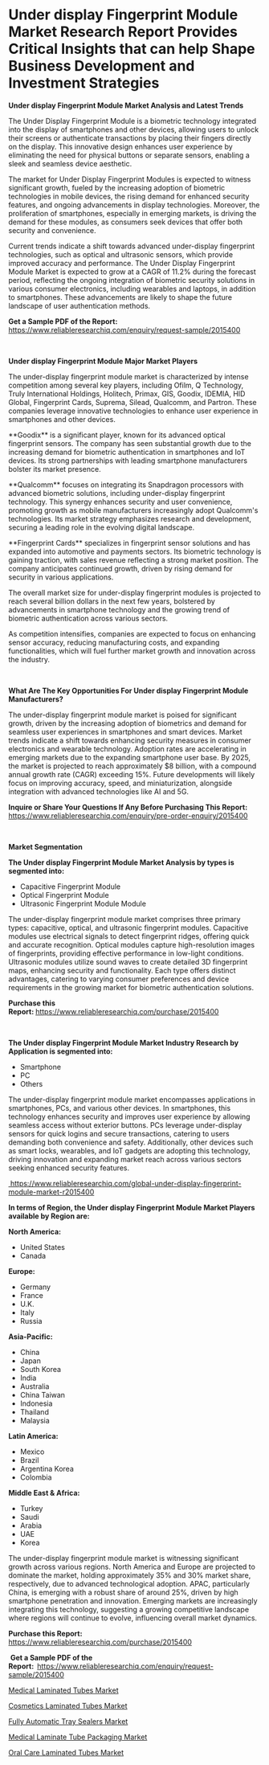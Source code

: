 <p><h1>Under display Fingerprint Module Market Research Report Provides Critical Insights that can help Shape Business Development and Investment Strategies</h1></p><p><strong>Under display Fingerprint Module Market Analysis and Latest Trends</strong></p>
<p><p>The Under Display Fingerprint Module is a biometric technology integrated into the display of smartphones and other devices, allowing users to unlock their screens or authenticate transactions by placing their fingers directly on the display. This innovative design enhances user experience by eliminating the need for physical buttons or separate sensors, enabling a sleek and seamless device aesthetic.</p><p>The market for Under Display Fingerprint Modules is expected to witness significant growth, fueled by the increasing adoption of biometric technologies in mobile devices, the rising demand for enhanced security features, and ongoing advancements in display technologies. Moreover, the proliferation of smartphones, especially in emerging markets, is driving the demand for these modules, as consumers seek devices that offer both security and convenience.</p><p>Current trends indicate a shift towards advanced under-display fingerprint technologies, such as optical and ultrasonic sensors, which provide improved accuracy and performance. The Under Display Fingerprint Module Market is expected to grow at a CAGR of 11.2% during the forecast period, reflecting the ongoing integration of biometric security solutions in various consumer electronics, including wearables and laptops, in addition to smartphones. These advancements are likely to shape the future landscape of user authentication methods.</p></p>
<p><strong>Get a Sample PDF of the Report:&nbsp;</strong> <a href="https://www.reliableresearchiq.com/enquiry/request-sample/2015400?utm_campaign=2886&utm_medium=2&utm_source=Github&utm_content=ia&utm_term=29032025&utm_id=under-display-fingerprint-module">https://www.reliableresearchiq.com/enquiry/request-sample/2015400</a></p>
<p>&nbsp;</p>
<p><strong>Under display Fingerprint Module Major Market Players</strong></p>
<p><p>The under-display fingerprint module market is characterized by intense competition among several key players, including Ofilm, Q Technology, Truly International Holdings, Holitech, Primax, GIS, Goodix, IDEMIA, HID Global, Fingerprint Cards, Suprema, Silead, Qualcomm, and Partron. These companies leverage innovative technologies to enhance user experience in smartphones and other devices.</p><p>**Goodix** is a significant player, known for its advanced optical fingerprint sensors. The company has seen substantial growth due to the increasing demand for biometric authentication in smartphones and IoT devices. Its strong partnerships with leading smartphone manufacturers bolster its market presence.</p><p>**Qualcomm** focuses on integrating its Snapdragon processors with advanced biometric solutions, including under-display fingerprint technology. This synergy enhances security and user convenience, promoting growth as mobile manufacturers increasingly adopt Qualcomm's technologies. Its market strategy emphasizes research and development, securing a leading role in the evolving digital landscape.</p><p>**Fingerprint Cards** specializes in fingerprint sensor solutions and has expanded into automotive and payments sectors. Its biometric technology is gaining traction, with sales revenue reflecting a strong market position. The company anticipates continued growth, driven by rising demand for security in various applications.</p><p>The overall market size for under-display fingerprint modules is projected to reach several billion dollars in the next few years, bolstered by advancements in smartphone technology and the growing trend of biometric authentication across various sectors. </p><p>As competition intensifies, companies are expected to focus on enhancing sensor accuracy, reducing manufacturing costs, and expanding functionalities, which will fuel further market growth and innovation across the industry.</p></p>
<p>&nbsp;</p>
<p><strong>What Are The Key Opportunities For Under display Fingerprint Module Manufacturers?</strong></p>
<p><p>The under-display fingerprint module market is poised for significant growth, driven by the increasing adoption of biometrics and demand for seamless user experiences in smartphones and smart devices. Market trends indicate a shift towards enhancing security measures in consumer electronics and wearable technology. Adoption rates are accelerating in emerging markets due to the expanding smartphone user base. By 2025, the market is projected to reach approximately $8 billion, with a compound annual growth rate (CAGR) exceeding 15%. Future developments will likely focus on improving accuracy, speed, and miniaturization, alongside integration with advanced technologies like AI and 5G.</p></p>
<p><strong>Inquire or Share Your Questions If Any Before Purchasing This Report:</strong> <a href="https://www.reliableresearchiq.com/enquiry/pre-order-enquiry/2015400?utm_campaign=2886&utm_medium=2&utm_source=Github&utm_content=ia&utm_term=29032025&utm_id=under-display-fingerprint-module">https://www.reliableresearchiq.com/enquiry/pre-order-enquiry/2015400</a></p>
<p>&nbsp;</p>
<p><strong>Market Segmentation</strong></p>
<p><strong>The Under display Fingerprint Module Market Analysis by types is segmented into:</strong></p>
<p><ul><li>Capacitive Fingerprint Module</li><li>Optical Fingerprint Module</li><li>Ultrasonic Fingerprint Module Module</li></ul></p>
<p><p>The under-display fingerprint module market comprises three primary types: capacitive, optical, and ultrasonic fingerprint modules. Capacitive modules use electrical signals to detect fingerprint ridges, offering quick and accurate recognition. Optical modules capture high-resolution images of fingerprints, providing effective performance in low-light conditions. Ultrasonic modules utilize sound waves to create detailed 3D fingerprint maps, enhancing security and functionality. Each type offers distinct advantages, catering to varying consumer preferences and device requirements in the growing market for biometric authentication solutions.</p></p>
<p><strong>Purchase this Report:&nbsp;</strong><a href="https://www.reliableresearchiq.com/purchase/2015400?utm_campaign=2886&utm_medium=2&utm_source=Github&utm_content=ia&utm_term=29032025&utm_id=under-display-fingerprint-module">https://www.reliableresearchiq.com/purchase/2015400</a></p>
<p>&nbsp;</p>
<p><strong>The Under display Fingerprint Module Market Industry Research by Application is segmented into:</strong></p>
<p><ul><li>Smartphone</li><li>PC</li><li>Others</li></ul></p>
<p><p>The under-display fingerprint module market encompasses applications in smartphones, PCs, and various other devices. In smartphones, this technology enhances security and improves user experience by allowing seamless access without exterior buttons. PCs leverage under-display sensors for quick logins and secure transactions, catering to users demanding both convenience and safety. Additionally, other devices such as smart locks, wearables, and IoT gadgets are adopting this technology, driving innovation and expanding market reach across various sectors seeking enhanced security features.</p></p>
<p><a href="https://www.reliableresearchiq.com/global-under-display-fingerprint-module-market-r2015400?utm_campaign=2886&utm_medium=2&utm_source=Github&utm_content=ia&utm_term=29032025&utm_id=under-display-fingerprint-module">&nbsp;https://www.reliableresearchiq.com/global-under-display-fingerprint-module-market-r2015400</a></p>
<p><strong>In terms of Region, the Under display Fingerprint Module Market Players available by Region are:</strong></p>
<p>
    <p> <strong> North America: </strong>
        <ul>
            <li>United States</li>
            <li>Canada</li>
        </ul>
        </p> 
    <p> <strong> Europe: </strong>
        <ul>
            <li>Germany</li>
            <li>France</li>
            <li>U.K.</li>
            <li>Italy</li>
            <li>Russia</li>
        </ul>
        </p> 
    <p> <strong> Asia-Pacific: </strong>
        <ul>
            <li>China</li>
            <li>Japan</li>
            <li>South Korea</li>
            <li>India</li>
            <li>Australia</li>
            <li>China Taiwan</li>
            <li>Indonesia</li>
            <li>Thailand</li>
            <li>Malaysia</li>
        </ul>
        </p> 
    <p> <strong> Latin America: </strong>
        <ul>
            <li>Mexico</li>
            <li>Brazil</li>
            <li>Argentina Korea</li>
            <li>Colombia</li>
        </ul>
        </p> 
    <p> <strong> Middle East & Africa: </strong>
        <ul>
            <li>Turkey</li>
            <li>Saudi</li>
            <li>Arabia</li>
            <li>UAE</li>
            <li>Korea</li>
        </ul>
    </p>
    </p>
<p><p>The under-display fingerprint module market is witnessing significant growth across various regions. North America and Europe are projected to dominate the market, holding approximately 35% and 30% market share, respectively, due to advanced technological adoption. APAC, particularly China, is emerging with a robust share of around 25%, driven by high smartphone penetration and innovation. Emerging markets are increasingly integrating this technology, suggesting a growing competitive landscape where regions will continue to evolve, influencing overall market dynamics.</p></p>
<p><strong>Purchase this Report: </strong><a href="https://www.reliableresearchiq.com/purchase/2015400?utm_campaign=2886&utm_medium=2&utm_source=Github&utm_content=ia&utm_term=29032025&utm_id=under-display-fingerprint-module">https://www.reliableresearchiq.com/purchase/2015400</a></p>
<p>&nbsp;<strong>Get a Sample PDF of the Report:&nbsp;&nbsp;</strong><a href="https://www.reliableresearchiq.com/enquiry/request-sample/2015400?utm_campaign=2886&utm_medium=2&utm_source=Github&utm_content=ia&utm_term=29032025&utm_id=under-display-fingerprint-module">https://www.reliableresearchiq.com/enquiry/request-sample/2015400</a></p>
<p><strong></strong></p>
<p><p><a href="https://www.linkedin.com/pulse/medical-laminated-tubes-market-analysis-comprehensive-industry-jhvdc?utm_campaign=2886&utm_medium=2&utm_source=Github&utm_content=ia&utm_term=29032025&utm_id=under-display-fingerprint-module">Medical Laminated Tubes Market</a></p><p><a href="https://www.linkedin.com/pulse/cosmetics-laminated-tubes-market-outlook-2025-2032-regional-s7wac?utm_campaign=2886&utm_medium=2&utm_source=Github&utm_content=ia&utm_term=29032025&utm_id=under-display-fingerprint-module">Cosmetics Laminated Tubes Market</a></p><p><a href="https://www.linkedin.com/pulse/fully-automatic-tray-sealers-market-analysis-report-comprehensive-heerc?utm_campaign=2886&utm_medium=2&utm_source=Github&utm_content=ia&utm_term=29032025&utm_id=under-display-fingerprint-module">Fully Automatic Tray Sealers Market</a></p><p><a href="https://www.linkedin.com/pulse/understanding-global-medical-laminate-tube-packaging-fhkdc?utm_campaign=2886&utm_medium=2&utm_source=Github&utm_content=ia&utm_term=29032025&utm_id=under-display-fingerprint-module">Medical Laminate Tube Packaging Market</a></p><p><a href="https://www.linkedin.com/pulse/focus-oral-care-laminated-tubes-market-trends-metrics-sales-9grqc?utm_campaign=2886&utm_medium=2&utm_source=Github&utm_content=ia&utm_term=29032025&utm_id=under-display-fingerprint-module">Oral Care Laminated Tubes Market</a></p></p>